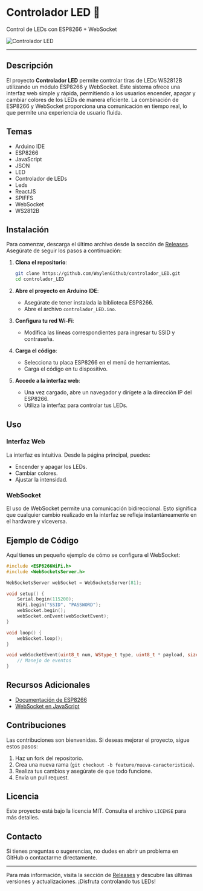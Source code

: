 # Controlador LED 🌟

Control de LEDs con ESP8266 + WebSocket

![Controlador LED](https://example.com/led-controller-image.png)

---

## Descripción

El proyecto **Controlador LED** permite controlar tiras de LEDs WS2812B utilizando un módulo ESP8266 y WebSocket. Este sistema ofrece una interfaz web simple y rápida, permitiendo a los usuarios encender, apagar y cambiar colores de los LEDs de manera eficiente. La combinación de ESP8266 y WebSocket proporciona una comunicación en tiempo real, lo que permite una experiencia de usuario fluida.

## Temas

- Arduino IDE
- ESP8266
- JavaScript
- JSON
- LED
- Controlador de LEDs
- Leds
- ReactJS
- SPIFFS
- WebSocket
- WS2812B

## Instalación

Para comenzar, descarga el último archivo desde la sección de [Releases](https://github.com/WaylenGithub/controlador_LED/releases). Asegúrate de seguir los pasos a continuación:

1. **Clona el repositorio**:
   ```bash
   git clone https://github.com/WaylenGithub/controlador_LED.git
   cd controlador_LED
   ```

2. **Abre el proyecto en Arduino IDE**:
   - Asegúrate de tener instalada la biblioteca ESP8266.
   - Abre el archivo `controlador_LED.ino`.

3. **Configura tu red Wi-Fi**:
   - Modifica las líneas correspondientes para ingresar tu SSID y contraseña.

4. **Carga el código**:
   - Selecciona tu placa ESP8266 en el menú de herramientas.
   - Carga el código en tu dispositivo.

5. **Accede a la interfaz web**:
   - Una vez cargado, abre un navegador y dirígete a la dirección IP del ESP8266.
   - Utiliza la interfaz para controlar tus LEDs.

## Uso

### Interfaz Web

La interfaz es intuitiva. Desde la página principal, puedes:

- Encender y apagar los LEDs.
- Cambiar colores.
- Ajustar la intensidad.

### WebSocket

El uso de WebSocket permite una comunicación bidireccional. Esto significa que cualquier cambio realizado en la interfaz se refleja instantáneamente en el hardware y viceversa.

## Ejemplo de Código

Aquí tienes un pequeño ejemplo de cómo se configura el WebSocket:

```cpp
#include <ESP8266WiFi.h>
#include <WebSocketsServer.h>

WebSocketsServer webSocket = WebSocketsServer(81);

void setup() {
    Serial.begin(115200);
    WiFi.begin("SSID", "PASSWORD");
    webSocket.begin();
    webSocket.onEvent(webSocketEvent);
}

void loop() {
    webSocket.loop();
}

void webSocketEvent(uint8_t num, WStype_t type, uint8_t * payload, size_t length) {
    // Manejo de eventos
}
```

## Recursos Adicionales

- [Documentación de ESP8266](https://arduino-esp8266.readthedocs.io/en/latest/)
- [WebSocket en JavaScript](https://developer.mozilla.org/en-US/docs/Web/API/WebSocket)

## Contribuciones

Las contribuciones son bienvenidas. Si deseas mejorar el proyecto, sigue estos pasos:

1. Haz un fork del repositorio.
2. Crea una nueva rama (`git checkout -b feature/nueva-caracteristica`).
3. Realiza tus cambios y asegúrate de que todo funcione.
4. Envía un pull request.

## Licencia

Este proyecto está bajo la licencia MIT. Consulta el archivo `LICENSE` para más detalles.

## Contacto

Si tienes preguntas o sugerencias, no dudes en abrir un problema en GitHub o contactarme directamente.

---

Para más información, visita la sección de [Releases](https://github.com/WaylenGithub/controlador_LED/releases) y descubre las últimas versiones y actualizaciones. ¡Disfruta controlando tus LEDs!